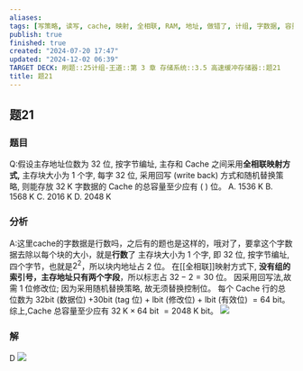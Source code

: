 ```yaml
---
aliases: 
tags: [写策略, 读写, cache, 映射, 全相联, RAM, 地址, 做错了, 计组, 字数据, 容量]
publish: true
finished: true
created: "2024-07-20 17:47"
updated: "2024-12-02 06:39"
TARGET DECK: 刷题::25计组-王道::第 3 章 存储系统::3.5 高速缓冲存储器::题21
title: 题21
---
```

## 题21
### 题目
Q:假设主存地址位数为 32 位, 按字节编址, 主存和 Cache 之间采用**全相联映射方式,** 主存块大小为 1 个字, 每字 32 位, 采用回写 (write back) 方式和随机替换策略, 则能存放 ${32}\mathrm{\;K}$ 字数据的 Cache 的总容量至少应有 ( ) 位。
A. ${1536}\mathrm{\;K}$ B. ${1568}\mathrm{\;K}$ C. ${2016}\mathrm{\;K}$ D. ${2048}\mathrm{\;K}$
### 分析
A:这里cache的字数据是行数吗，之后有的题也是这样的，哦对了，要拿这个字数据去除以每个块的大小，就是**行数**了
主存块大小为 1 个字, 即 32 位, 按字节编址,四个字节，也就是$2^{2}$，所以块内地址占 2 位。
在[[全相联]]映射方式下, **没有组的索引号，主存地址只有两个字段**，所以标志占 ${32} - 2 = {30}$ 位。
因采用回写法,故需 1 位修改位; 
因为采用随机替换策略, 故无须替换控制位。
每个 Cache 行的总位数为 32bit (数据位) +30bit (tag 位) + lbit (修改位) + lbit (有效位) $= {64}$ bit。
综上,Cache 总容量至少应有 ${32}\mathrm{\;K} \times  {64}$ bit $= {2048}\mathrm{\;K}$ bit。
![](https://img.hwenyi.tech/202412021439702.webp)
### 解
D
![](https://img.hwenyi.tech/202408111901092.webp)
